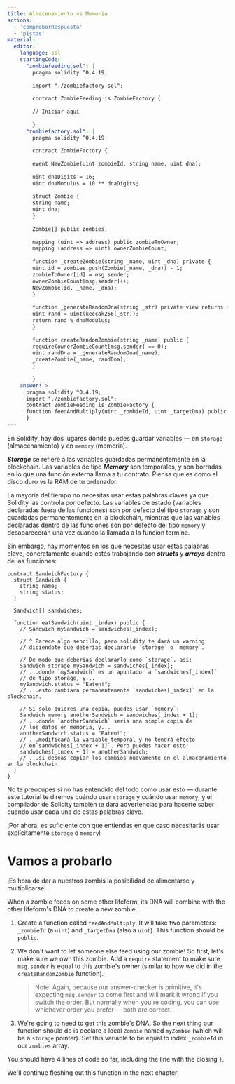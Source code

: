 ```yaml
---
title: Almacenamiento vs Memoria
actions:
  - 'comprobarRespuesta'
  - 'pistas'
material:
  editor:
    language: sol
    startingCode:
      "zombiefeeding.sol": |
        pragma solidity ^0.4.19;
        
        import "./zombiefactory.sol";
        
        contract ZombieFeeding is ZombieFactory {
        
        // Iniciar aquí
        
        }
      "zombiefactory.sol": |
        pragma solidity ^0.4.19;
        
        contract ZombieFactory {
        
        event NewZombie(uint zombieId, string name, uint dna);
        
        uint dnaDigits = 16;
        uint dnaModulus = 10 ** dnaDigits;
        
        struct Zombie {
        string name;
        uint dna;
        }
        
        Zombie[] public zombies;
        
        mapping (uint => address) public zombieToOwner;
        mapping (address => uint) ownerZombieCount;
        
        function _createZombie(string _name, uint _dna) private {
        uint id = zombies.push(Zombie(_name, _dna)) - 1;
        zombieToOwner[id] = msg.sender;
        ownerZombieCount[msg.sender]++;
        NewZombie(id, _name, _dna);
        }
        
        function _generateRandomDna(string _str) private view returns (uint) {
        uint rand = uint(keccak256(_str));
        return rand % dnaModulus;
        }
        
        function createRandomZombie(string _name) public {
        require(ownerZombieCount[msg.sender] == 0);
        uint randDna = _generateRandomDna(_name);
        _createZombie(_name, randDna);
        }
        
        }
    answer: >
      pragma solidity ^0.4.19;
      import "./zombiefactory.sol";
      contract ZombieFeeding is ZombieFactory {
      function feedAndMultiply(uint _zombieId, uint _targetDna) public { require(msg.sender == zombieToOwner[_zombieId]); Zombie storage myZombie = zombies[_zombieId]; }
      }
---
```

En Solidity, hay dos lugares donde puedes guardar variables — en `storage` (almacenamiento) y en `memory` (memoria).

***Storage*** se refiere a las variables guardadas permanentemente en la blockchain. Las variables de tipo ***Memory*** son temporales, y son borradas en lo que una función externa llama a tu contrato. Piensa que es como el disco duro vs la RAM de tu ordenador.

La mayoría del tiempo no necesitas usar estas palabras claves ya que Solidity las controla por defecto. Las variables de estado (variables declaradas fuera de las funciones) son por defecto del tipo `storage` y son guardadas permanentemente en la blockchain, mientras que las variables declaradas dentro de las funciones son por defecto del tipo `memory` y desaparecerán una vez cuando la llamada a la función termine.

Sin embargo, hay momentos en los que necesitas usar estas palabras clave, concretamente cuando estés trabajando con ***structs*** y ***arrays*** dentro de las funciones:

    contract SandwichFactory {
      struct Sandwich {
        string name;
        string status;
      }
    
      Sandwich[] sandwiches;
    
      function eatSandwich(uint _index) public {
        // Sandwich mySandwich = sandwiches[_index];
    
        // ^ Parece algo sencillo, pero solidity te dará un warning
        // diciendote que deberías declararlo `storage` o `memory`.
    
        // De modo que deberias declararlo como `storage`, así:
        Sandwich storage mySandwich = sandwiches[_index];
        // ...donde `mySandwich` es un apuntador a `sandwiches[_index]`
        // de tipo storage, y...
        mySandwich.status = "Eaten!";
        // ...esto cambiará permanentemente `sandwiches[_index]` en la blockchain.
    
        // Si solo quieres una copia, puedes usar `memory`:
        Sandwich memory anotherSandwich = sandwiches[_index + 1];
        // ...donde `anotherSandwich` seria una simple copia de
        // los datos en memoria, y...
        anotherSandwich.status = "Eaten!";
        // ...modificará la variable temporal y no tendrá efecto
        // en`sandwiches[_index + 1]`. Pero puedes hacer esto:
        sandwiches[_index + 1] = anotherSandwich;
        // ...si deseas copiar los cambios nuevamente en el almacenamiento en la blockchain.
      }
    }
    

No te preocupes si no has entendido del todo como usar esto — durante este tutorial te diremos cuándo usar `storage` y cuándo usar `memory`, y el compilador de Solidity también te dará advertencias para hacerte saber cuando usar cada una de estas palabras clave.

¡Por ahora, es suficiente con que entiendas en que caso necesitarás usar explícitamente `storage` o `memory`!

# Vamos a probarlo

¡Es hora de dar a nuestros zombis la posibilidad de alimentarse y multiplicarse!

When a zombie feeds on some other lifeform, its DNA will combine with the other lifeform's DNA to create a new zombie.

1. Create a function called `feedAndMultiply`. It will take two parameters: `_zombieId` (a `uint`) and `_targetDna` (also a `uint`). This function should be `public`.

2. We don't want to let someone else feed using our zombie! So first, let's make sure we own this zombie. Add a `require` statement to make sure `msg.sender` is equal to this zombie's owner (similar to how we did in the `createRandomZombie` function).
    
    > Note: Again, because our answer-checker is primitive, it's expecting `msg.sender` to come first and will mark it wrong if you switch the order. But normally when you're coding, you can use whichever order you prefer — both are correct.

3. We're going to need to get this zombie's DNA. So the next thing our function should do is declare a local `Zombie` named `myZombie` (which will be a `storage` pointer). Set this variable to be equal to index `_zombieId` in our `zombies` array.

You should have 4 lines of code so far, including the line with the closing `}`.

We'll continue fleshing out this function in the next chapter!